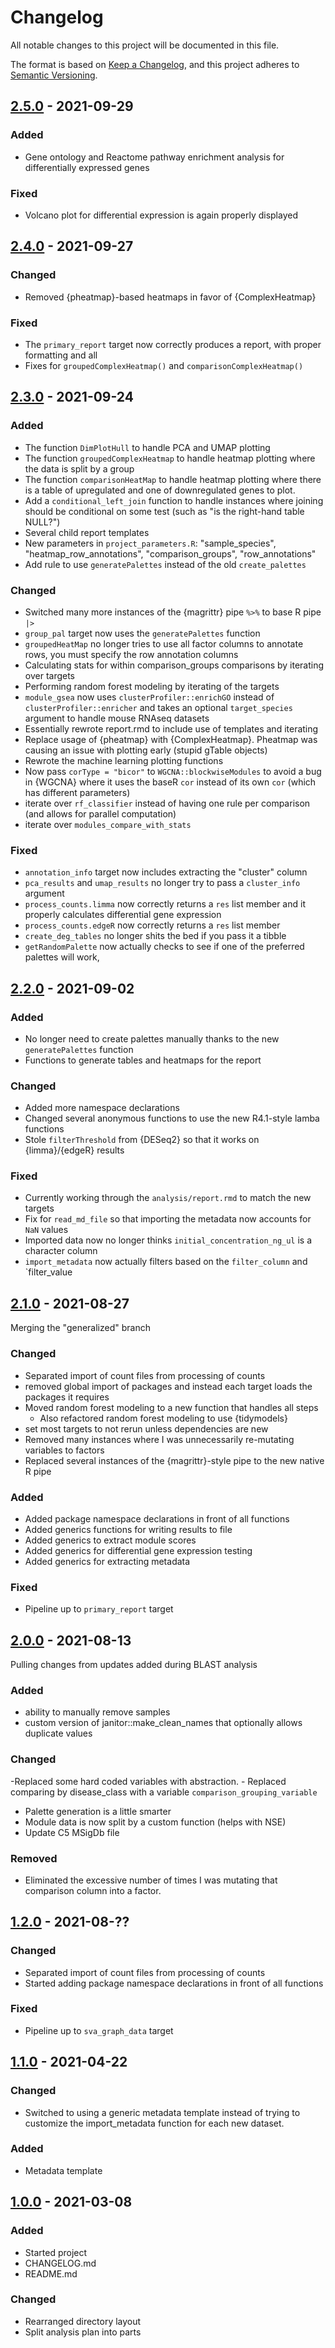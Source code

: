 # Changelog
All notable changes to this project will be documented in this file.

The format is based on [Keep a Changelog](https://keepachangelog.com/en/1.0.0/),
and this project adheres to [Semantic Versioning](https://semver.org/spec/v2.0.0.html).

## [2.5.0] - 2021-09-29
### Added
  - Gene ontology and Reactome pathway enrichment analysis for differentially
    expressed genes
    
### Fixed
  -  Volcano plot for differential expression is again properly displayed


## [2.4.0] - 2021-09-27
### Changed
  - Removed {pheatmap}-based heatmaps in favor of {ComplexHeatmap}
  
### Fixed
  - The `primary_report` target now correctly produces a report, with proper formatting and all
  - Fixes for `groupedComplexHeatmap()` and `comparisonComplexHeatmap()`

## [2.3.0] - 2021-09-24
### Added 
  - The function `DimPlotHull` to handle PCA and UMAP plotting
  - The function `groupedComplexHeatmap` to handle heatmap plotting where the data is
    split by a group
  - The function `comparisonHeatMap` to handle heatmap plotting where there is
    a table of upregulated and one of downregulated genes to plot.
  - Add a `conditional_left_join` function to handle instances where joining should
    be conditional on some test (such as "is the right-hand table NULL?")
  - Several child report templates
  - New parameters in `project_parameters.R`:
    "sample_species", "heatmap_row_annotations", "comparison_groups", "row_annotations"
  - Add rule to use `generatePalettes` instead of the old `create_palettes`
  
### Changed
  - Switched many more instances of the {magrittr} pipe `%>%` to base R pipe `|>`
  - `group_pal` target now uses the `generatePalettes` function
  - `groupedHeatMap` no longer tries to use all factor columns to annotate rows, you must
    specify the row annotation columns
  - Calculating stats for within comparison_groups comparisons by iterating over targets
  - Performing random forest modeling by iterating of the targets
  - `module_gsea` now uses `clusterProfiler::enrichGO` instead of `clusterProfiler::enricher`
    and takes an optional `target_species` argument to handle mouse RNAseq datasets
  - Essentially rewrote report.rmd to include use of templates and iterating
  - Replace usage of {pheatmap} with {ComplexHeatmap}.  Pheatmap was causing
    an issue with plotting early (stupid gTable objects)
  - Rewrote the machine learning plotting functions
  - Now pass `corType = "bicor"` to `WGCNA::blockwiseModules` to avoid a bug in {WGCNA}
    where it uses the baseR `cor` instead of its own `cor` (which has different parameters)
  - iterate over `rf_classifier` instead of having one rule per comparison (and allows for
    parallel computation)
  - iterate over `modules_compare_with_stats`
  
### Fixed
  - `annotation_info` target now includes extracting the "cluster" column
  - `pca_results` and `umap_results` no longer try to pass a `cluster_info`
    argument
  - `process_counts.limma` now correctly returns a `res` list member and it
    properly calculates differential gene expression
  - `process_counts.edgeR` now correctly returns a `res` list member
  - `create_deg_tables` no longer shits the bed if you pass it a tibble
  - `getRandomPalette` now actually checks to see if one of the preferred palettes will work,

## [2.2.0] - 2021-09-02
### Added
  - No longer need to create palettes manually thanks to the new `generatePalettes`
    function
  - Functions to generate tables and heatmaps for the report
  
### Changed
  - Added more namespace declarations
  - Changed several anonymous functions to use the new R4.1-style lamba functions
  - Stole `filterThreshold` from {DESeq2} so that it works on {limma}/{edgeR} results
  
### Fixed
  - Currently working through the `analysis/report.rmd` to match the new targets
  - Fix for `read_md_file` so that importing the metadata now accounts for
    `NaN` values
  - Imported data now no longer thinks `initial_concentration_ng_ul` is a character
    column
  - `import_metadata` now actually filters based on the `filter_column` and `filter_value

## [2.1.0] - 2021-08-27

Merging the "generalized" branch

### Changed
  - Separated import of count files from processing of counts
  - removed global import of packages and instead each target loads the packages
    it requires
  - Moved random forest modeling to a new function that handles all steps
    - Also refactored random forest modeling to use {tidymodels}
  - set most targets to not rerun unless dependencies are new
  - Removed many instances where I was unnecessarily re-mutating variables
    to factors
  - Replaced several instances of the {magrittr}-style pipe to the new
    native R pipe
    
### Added
  - Added package namespace declarations in front of 
    all functions
  - Added generics functions for writing results to file
  - Added generics to extract module scores
  - Added generics for differential gene expression testing
  - Added generics for extracting metadata
  
### Fixed
  - Pipeline up to `primary_report` target


## [2.0.0] - 2021-08-13

Pulling changes from updates added during BLAST analysis

### Added
  - ability to manually remove samples
  - custom version of janitor::make_clean_names that optionally allows duplicate values
  
### Changed
  -Replaced some hard coded variables with abstraction.
    - Replaced comparing by disease_class with a variable `comparison_grouping_variable`
  - Palette generation is a little smarter
  - Module data is now split by a custom function (helps with NSE)
  - Update C5 MSigDb file
  
### Removed
  - Eliminated the excessive number of times I was mutating that comparison
    column into a factor.


## [1.2.0] - 2021-08-??
### Changed
  - Separated import of count files from processing of counts
  - Started adding package namespace declarations in front of 
    all functions
    
### Fixed
  - Pipeline up to `sva_graph_data` target

## [1.1.0] - 2021-04-22
### Changed
  - Switched to using a generic metadata template instead of trying to 
    customize the import_metadata function for each new dataset.

### Added
  - Metadata template


## [1.0.0] - 2021-03-08
### Added
  - Started project
  - CHANGELOG.md
  - README.md

### Changed
  - Rearranged directory layout
  - Split analysis plan into parts

[2.5.0]: https://github.com/milescsmith/rnaseq_targets_pipeline/compare/2.4.0...2.5.0
[2.4.0]: https://github.com/milescsmith/rnaseq_targets_pipeline/compare/2.3.0...2.4.0
[2.3.0]: https://github.com/milescsmith/rnaseq_targets_pipeline/compare/2.2.0...2.3.0
[2.2.0]: https://github.com/milescsmith/rnaseq_targets_pipeline/compare/2.1.0...2.2.0
[2.1.0]: https://github.com/milescsmith/rnaseq_targets_pipeline/compare/1.0.0...2.1.0
[2.0.0]: https://github.com/milescsmith/rnaseq_targets_pipeline/compare/1.2.0...2.0.0
[1.2.0]: https://github.com/milescsmith/rnaseq_targets_pipeline/compare/1.1.0...1.2.0
[1.1.0]: https://github.com/milescsmith/rnaseq_targets_pipeline/compare/1.0.0...1.1.0
[1.0.0]: https://github.com/milescsmith/rnaseq_targets_pipeline/releases/tag/1.0.0

